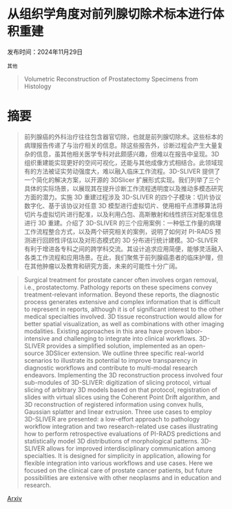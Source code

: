 # 从组织学角度对前列腺切除术标本进行体积重建

发布时间：2024年11月29日

`其他`

> Volumetric Reconstruction of Prostatectomy Specimens from Histology

# 摘要

> 前列腺癌的外科治疗往往包含器官切除，也就是前列腺切除术。这些标本的病理报告传递了与治疗相关的信息。除这些报告外，诊断过程会产生大量复杂的信息，虽其他相关医学专科对此颇感兴趣，但难以在报告中呈现。3D 组织重建能实现更好的空间可视化，还能与其他成像方式相结合。此领域现有的方法被证实劳动强度大，难以融入临床工作流程。3D-SLIVER 提供了一个简化的解决方案，以开源的 3DSlicer 扩展形式实现。我们列举了三个具体的实际场景，以展现其在提升诊断工作流程透明度以及推动多模态研究方面的潜力。实施 3D 重建过程涉及 3D-SLIVER 的四个子模块：切片协议数字化、基于该协议对任意 3D 模型进行虚拟切片、使用相干点漂移算法将切片与虚拟切片进行配准，以及利用凸包、高斯散射和线性挤压对配准信息进行 3D 重建。介绍了 3D-SLIVER 的三个应用案例：一种低工作量的病理工作流程整合方式，以及两个研究相关的案例，说明了如何对 PI-RADS 预测进行回顾性评估以及对形态模式的 3D 分布进行统计建模。3D-SLIVER 有利于增进各专科之间的跨学科交流。其设计追求应用简便，能够灵活融入各类工作流程和应用场景。在此，我们聚焦于前列腺癌患者的临床护理，但在其他肿瘤以及教育和研究方面，未来的可能性十分广阔。

> Surgical treatment for prostate cancer often involves organ removal, i.e., prostatectomy. Pathology reports on these specimens convey treatment-relevant information. Beyond these reports, the diagnostic process generates extensive and complex information that is difficult to represent in reports, although it is of significant interest to the other medical specialties involved. 3D tissue reconstruction would allow for better spatial visualization, as well as combinations with other imaging modalities. Existing approaches in this area have proven labor-intensive and challenging to integrate into clinical workflows. 3D-SLIVER provides a simplified solution, implemented as an open-source 3DSlicer extension. We outline three specific real-world scenarios to illustrate its potential to improve transparency in diagnostic workflows and contribute to multi-modal research endeavors. Implementing the 3D reconstruction process involved four sub-modules of 3D-SLIVER: digitization of slicing protocol, virtual slicing of arbitrary 3D models based on that protocol, registration of slides with virtual slices using the Coherent Point Drift algorithm, and 3D reconstruction of registered information using convex hulls, Gaussian splatter and linear extrusion. Three use cases to employ 3D-SLIVER are presented: a low-effort approach to pathology workflow integration and two research-related use cases illustrating how to perform retrospective evaluations of PI-RADS predictions and statistically model 3D distributions of morphological patterns. 3D-SLIVER allows for improved interdisciplinary communication among specialties. It is designed for simplicity in application, allowing for flexible integration into various workflows and use cases. Here we focused on the clinical care of prostate cancer patients, but future possibilities are extensive with other neoplasms and in education and research.

[Arxiv](https://arxiv.org/abs/2412.01855)